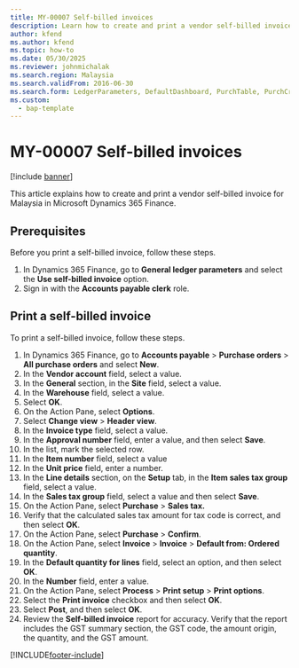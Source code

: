 ```yaml
--- 
title: MY-00007 Self-billed invoices
description: Learn how to create and print a vendor self-billed invoice for Malaysia in Microsoft Dynamics 365 Finance. 
author: kfend
ms.author: kfend
ms.topic: how-to
ms.date: 05/30/2025
ms.reviewer: johnmichalak 
ms.search.region: Malaysia
ms.search.validFrom: 2016-06-30
ms.search.form: LedgerParameters, DefaultDashboard, PurchTable, PurchCreateOrder, EnumLookupForm_RU, InventItemIdLookupPurchase, TaxGroupLookup, TaxTmpWorkTrans, VendEditInvoice, VendEditInvoiceDefaultQuantityForLinesDropDialog, SrsReportViewerForm
ms.custom: 
  - bap-template
---
```


# MY-00007 Self-billed invoices

[!include [banner](../../includes/banner.md)]

This article explains how to create and print a vendor self-billed invoice for Malaysia in Microsoft Dynamics 365 Finance.

## Prerequisites

Before you print a self-billed invoice, follow these steps.

1. In Dynamics 365 Finance, go to **General ledger parameters** and select the **Use self-billed invoice** option.
1. Sign in with the **Accounts payable clerk** role.

## Print a self-billed invoice

To print a self-billed invoice, follow these steps.

1. In Dynamics 365 Finance, go to **Accounts payable** \> **Purchase orders** \> **All purchase orders** and select **New**.
1. In the **Vendor account** field, select a value.
1. In the **General** section, in the **Site** field, select a value.
1. In the **Warehouse** field, select a value.
1. Select **OK**.
1. On the Action Pane, select **Options**.
1. Select **Change view** \> **Header view**.
1. In the **Invoice type** field, select a value.
1. In the **Approval number** field, enter a value, and then select **Save**.
1. In the list, mark the selected row.
1. In the **Item number** field, select a value
1. In the **Unit price** field, enter a number.
1. In the **Line details** section, on the **Setup** tab, in the **Item sales tax group** field, select a value. 
1. In the **Sales tax group** field, select a value and then select **Save**.
1. On the Action Pane, select **Purchase** \> **Sales tax.**
1. Verify that the calculated sales tax amount for tax code is correct, and then select **OK**.  
1. On the Action Pane, select **Purchase** \> **Confirm**.
1. On the Action Pane, select **Invoice** \> **Invoice** \> **Default from: Ordered quantity**.
1. In the **Default quantity for lines** field, select an option, and then select **OK**.
1. In the **Number** field, enter a value.
1. On the Action Pane, select **Process** \> **Print setup** \> **Print options**.
1. Select the **Print invoice** checkbox and then select **OK**.
1. Select **Post**, and then select **OK**.
1. Review the **Self-billed invoice** report for accuracy. Verify that the report includes the GST summary section, the GST code, the amount origin, the quantity, and the GST amount.    



[!INCLUDE[footer-include](../../../includes/footer-banner.md)]
